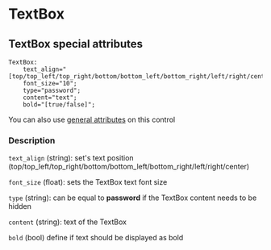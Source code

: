 # TextBox

## TextBox special attributes
    TextBox:
        text_align="[top/top_left/top_right/bottom/bottom_left/bottom_right/left/right/center]";
        font_size="10";
	    type="password";
	    content="text";
	    bold="[true/false]";

You can also use [general attributes](https://github.com/d3m0n-project/d3m0n_os/blob/main/rootfs/usr/share/d3m0n/documentation/GeneralAttributes.md) on this control

### Description
`text_align` (string): set's text position (top/top_left/top_right/bottom/bottom_left/bottom_right/left/right/center)

`font_size` (float): sets the TextBox text font size

`type` (string): can be equal to **password** if the TextBox content needs to be hidden

`content` (string): text of the TextBox

`bold` (bool) define if text should be displayed as bold
